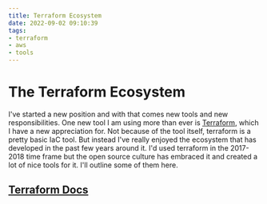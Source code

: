 ```yaml
---
title: Terraform Ecosystem
date: 2022-09-02 09:10:39
tags:
- terraform
- aws
- tools
---
```


# The Terraform Ecosystem

I've started a new position and with that comes new tools and new responsibilities. One new tool I am using more than ever is [Terraform], which I have a new appreciation for. Not because of the tool itself, terraform is a pretty basic IaC tool. But instead I've really enjoyed the ecosystem that has developed in the past few years around it. I'd used terraform in the 2017-2018 time frame but the open source culture has embraced it and created a lot of nice tools for it. I'll outline some of them here.

## [Terraform Docs](https://terraform-docs.io/user-guide/introduction/)

[Terraform]: https://www.terraform.io/